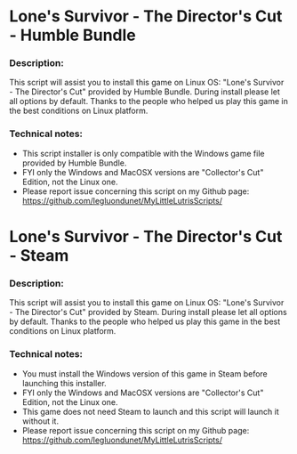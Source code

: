 # Lone's Survivor - The Director's Cut - Humble Bundle

### Description:
This script will assist you to install this game on Linux OS:
"Lone's Survivor - The Director's Cut" provided by Humble Bundle.
During install please let all options by default.
Thanks to the people who helped us play this game in the best conditions on Linux platform.

### Technical notes:
- This script installer is only compatible with the Windows game file provided by Humble Bundle.
- FYI only the Windows and MacOSX versions are "Collector's Cut" Edition, not the Linux one.
- Please report issue concerning this script on my Github page:
https://github.com/legluondunet/MyLittleLutrisScripts/

# Lone's Survivor - The Director's Cut - Steam

### Description:
This script will assist you to install this game on Linux OS:
"Lone's Survivor - The Director's Cut" provided by Steam.
During install please let all options by default.
Thanks to the people who helped us play this game in the best conditions on Linux platform.

### Technical notes:
- You must install the Windows version of this game in Steam before launching this installer.
- FYI only the Windows and MacOSX versions are "Collector's Cut" Edition, not the Linux one.
- This game does not need Steam to launch and this script will launch it without it.
- Please report issue concerning this script on my Github page:
https://github.com/legluondunet/MyLittleLutrisScripts/
